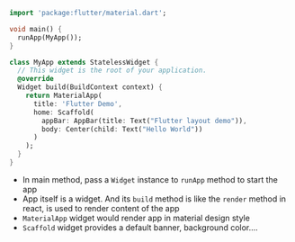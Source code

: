 ```dart
import 'package:flutter/material.dart';

void main() {
  runApp(MyApp());
}

class MyApp extends StatelessWidget {
  // This widget is the root of your application.
  @override
  Widget build(BuildContext context) {
    return MaterialApp(
      title: 'Flutter Demo',
      home: Scaffold(
        appBar: AppBar(title: Text("Flutter layout demo")),
        body: Center(child: Text("Hello World"))
      )
    );
  }
}
```

- In main method, pass a `Widget` instance to `runApp` method to start the app
- App itself is a widget. And its `build` method is like the `render` method in react, is used to render content of the app
- `MaterialApp` widget would render app in material design style
- `Scaffold` widget provides a default banner, background color....

